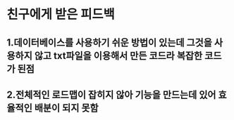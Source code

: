 # 친구에게 받은 피드백 

## 1.데이터베이스를 사용하기 쉬운 방법이 있는데 그것을 사용하지 않고 txt파일을 이용해서 만든 코드라 복잡한 코드가 된점
## 2.전체적인 로드맵이 잡히지 않아 기능을 만드는데 있어 효율적인 배분이 되지 못함
